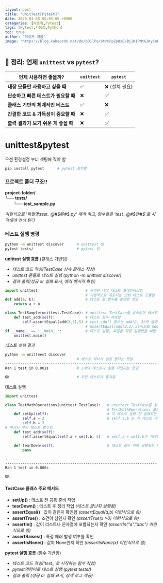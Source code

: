 ```yaml
---
layout: post
title: "UnitTest[Pytest]"
date: 2025-03-08 00:05:00 +0900
categories: [자동화,Pytest]
tags: [Pytest,자동화,Python]
toc: true
author: "작성자 이름"
image: "https://blog.kakaocdn.net/dn/bO1lPe/btrURpZp8sE/Bj1K1PNtG1KyCoKC8vCGu1/tfile.svg"
---     
```


  ## 🎯 정리: 언제 `unittest` vs `pytest`?

| **언제 사용하면 좋을까?** | `unittest` | `pytest` |
|-------------------|------------|---------|
| **내장 모듈만 사용하고 싶을 때** | ✅ | ❌ (설치 필요) |
| **단순하고 빠른 테스트가 필요할 때** | ❌ | ✅ |
| **클래스 기반의 체계적인 테스트** | ✅ | ❌ |
| **간결한 코드 & 가독성이 중요할 때** | ❌ | ✅ |
| **출력 결과가 보기 쉬운 게 좋을 때** | ❌ | ✅ |

  
# unittest&pytest  
우선 환경설정 부터 셋팅해 줘야 함
  
```bash
pip install pytest      # pytest 설치함
```

### 프로젝트 폴더 구조!!    

  
**project-folder/**  
**└── tests/**  
　　**└── test_sample.py**

*이런식으로 '파일명:test_ @#$@#$.py' 해야 하고, 함수들은 'test_ @#$@#$'로 시작해야 인식 된다*  

### 테스트 실행 명령  
```bash
python -m unittest discover      # unittest 임 
pytest tests/                    # pytest 임  
```
**unittest 실행 흐름**  (클래스 기반임)  
- *테스트 코드 작성(TestCase 상속 클래스 작성)*  
- *unittest 몯듈로 테스트 실행 (python -m unittest discover)*  
- *결과 출력(성공 or 실패 표시, 에러 메시지 확인)*
  
```python
import unittest                      # 파이썬 내장 테스트 프레임워크임  
                                     # 기본적으로 제공되는 단위 테스트 모듈임  
def add(a, b):                       # 테스트 할 함수를 정의한 것임  
    return a + b

class TestSample(unittest.TestCase): # unittest.TestCase를 상속받아 테스트 클래스 만듬  
    def test_add(self):              # 테스트 함수 작성함    
        self.assertEqual(add(2,3),5) # test_add() 함수는 add(2, 3)의 결과가 5인지 검사함
                                     # assertEqual(add(2,3),5)이므로 add(2, 3)이 5가 맞음 통과  
if __name__ == '__main__':           # 테스트 실행, 파일을 직접 실행했을 때만 테스트가 동작하도록  
    unittest.main()
```
*테스트 실행 결과*  
```bash
python -m unitteest discover
.                                # 테스트 하나가 성공 했다는 뜻임  
----------------------------------------------------------------------
Ran 1 test in 0.001s             # 1개의 테스트가 실행 되었다는 뜻임

OK                               # 모든 테스트가 통과함  
```

테스트 실행
```python
import unittest

class TestMathOperations(unittest.TestCase):   # unittest.TestCase를 상속해서 테스트 클래스를 만든다  
                                               # TestMathOperations 클래스 안에서 여러 개의 테스트 메서드를 작성가능  
    def setUp(self):                           # 각 테스트 실행 전 실행되는 메소드  
        self.a = 2                             # self a,b 는 각 테스트 마다 초기화된 값으로 설정 가능함
        self.b = 3
# 여기서 부터 테스트 함수임
    def test_add(self):                          
        self.assertEqual(self.a + self.b, 5)   # self.a + self.b가 기대한 값(5)과 같은지 확인  

    def tearDown(self):                        # 테스트 끝난 뒤에 실행되는 메소드
        pass
```
```bash
.
----------------------------------------------------------------------
Ran 1 test in 0.000s

OK
```
#### TestCase 클래스 주요 메서드  
- **setUp()** : 테스트 전 공통 준비 작업  
- **tearDown()** : 테스트 후 정리 작업 *(테스트 끝난뒤 실행됨)*  
- **assertEqual()** : 값이 같은지 확인함 *(assertEqual(a,b) 이런식으로 씀)*  
- **assertTrue()** : 조건이 참인지 확인 *(assertTrue(x >0) 이런식으로 씀)*  
- **assertIn()**  : 값이 리스트나 문자열에 포함되는지 확인 *(assertIn("a","abc") 이런식으로 씀)*  
- **assertRaises()** : 특정 에러 발생 여부를 확인
- **assertIsNone()** : 값이 None인지 확인 *(assertIsNone(x) 이런식으로 씀)*  
  
        
**pytest 실행 흐름**  (함수 기반임)  
- *테스트 코드 작성('test_'로 시작하는 함수 작성)*
- *pytest명령어로 테스트 실행 (pytest tests/)*
- *결과 출력 (성공 or 실패 표시, 상세 로그 제공)*

  


